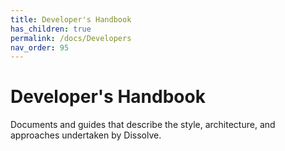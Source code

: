 ```yaml
---
title: Developer's Handbook
has_children: true
permalink: /docs/Developers
nav_order: 95
---
```

# Developer's Handbook

Documents and guides that describe the style, architecture, and approaches undertaken by Dissolve.

